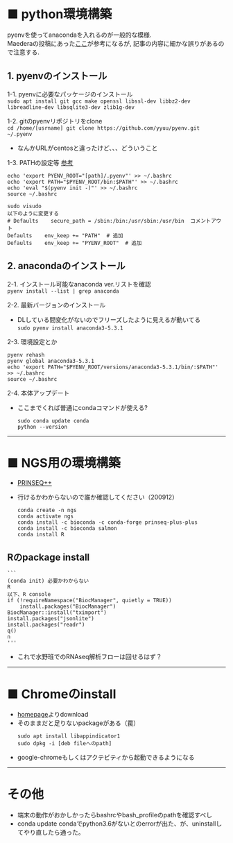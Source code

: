 # ■ python環境構築
pyenvを使ってanacondaを入れるのが一般的な模様.  
Maederaの投稿にあった[ここ](https://obenkyolab.com/?p=43)が参考になるが, 記事の内容に細かな誤りがあるので注意する.  

## 1. pyenvのインストール
1-1. pyenvに必要なパッケージのインストール  
    ```sudo apt install git gcc make openssl libssl-dev libbz2-dev libreadline-dev libsqlite3-dev zlib1g-dev```  

1-2. gitのpyenvリポジトリをclone  
    ```
    cd /home/[usrname]
    git clone https://github.com/yyuu/pyenv.git ~/.pyenv
    ```
* なんかURLがcentosと違ったけど、、、どういうこと

1-3. PATHの設定等
[参考](https://qiita.com/u_kan/items/d7e602bf1cf52f6b0935)

    echo 'export PYENV_ROOT="[path]/.pyenv"' >> ~/.bashrc
    echo 'export PATH="$PYENV_ROOT/bin:$PATH"' >> ~/.bashrc
    echo 'eval "$(pyenv init -)"' >> ~/.bashrc
    source ~/.bashrc
    
    sudo visudo
    以下のように変更する
    # Defaults    secure_path = /sbin:/bin:/usr/sbin:/usr/bin  コメントアウト
    Defaults    env_keep += "PATH"  # 追加
    Defaults    env_keep += "PYENV_ROOT"  # 追加
    
## 2. anacondaのインストール
2-1. インストール可能なanaconda ver.リストを確認  
    ```pyenv install --list | grep anaconda```  
 
2-2. 最新バージョンのインストール  
* DLしている間変化がないのでフリーズしたように見えるが動いてる    
```sudo pyenv install anaconda3-5.3.1```
 
2-3. 環境設定とか
    
    pyenv rehash
    pyenv global anaconda3-5.3.1
    echo 'export PATH="$PYENV_ROOT/versions/anaconda3-5.3.1/bin/:$PATH"' >> ~/.bashrc
    source ~/.bashrc  
 
2-4. 本体アップデート
* ここまでくれば普通にcondaコマンドが使える?  
    
    ```
    sudo conda update conda
    python --version   
    ```
***
# ■ NGS用の環境構築
* [PRINSEQ++](https://github.com/Adrian-Cantu/PRINSEQ-plus-plus)  
* 行けるかわからないので誰か確認してください（200912）  

    ```
    conda create -n ngs
    conda activate ngs
    conda install -c bioconda -c conda-forge prinseq-plus-plus
    conda install -c bioconda salmon
    conda install R
    ```

## Rのpackage install
    ```
    (conda init) 必要かわからない 
    R
    以下、R console
    if (!requireNamespace("BiocManager", quietly = TRUE))
        install.packages("BiocManager")
    BiocManager::install("tximport")
    install.packages("jsonlite")
    install.packages("readr")
    q()
    n
    '''
* これで水野班でのRNAseq解析フローは回せるはず？

***
# ■ Chromeのinstall

* [homepage](https://www.google.com/intl/ja_jp/chrome/)よりdownload
* そのままだと足りないpackageがある（罠）
    ```
    sudo apt install libappindicator1
    sudo dpkg -i [deb fileへのpath]
    ```
* google-chromeもしくはアクテビティから起動できるようになる

***
# その他
* 端末の動作がおかしかったらbashrcやbash_profileのpathを確認すべし
* conda update condaでpython3.6がないとのerrorが出た、が、uninstallしてやり直したら通った。
